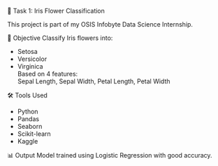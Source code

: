  🌸 Task 1: Iris Flower Classification

This project is part of my OSIS Infobyte Data Science Internship.

📌 Objective
Classify Iris flowers into:
- Setosa
- Versicolor
- Virginica  
Based on 4 features:  
Sepal Length, Sepal Width, Petal Length, Petal Width

 🛠️ Tools Used
- Python
- Pandas
- Seaborn
- Scikit-learn
- Kaggle

 📊 Output
Model trained using Logistic Regression with good accuracy.


